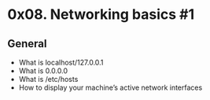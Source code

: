 # 0x08. Networking basics #1

## General
   - What is localhost/127.0.0.1
   - What is 0.0.0.0
   - What is /etc/hosts
   - How to display your machine’s active network interfaces